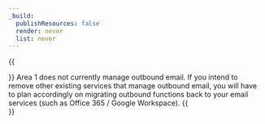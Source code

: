 ```yaml
---
_build:
  publishResources: false
  render: never
  list: never
---
```


{{<Aside type="note" header="Note">}}
Area 1 does not currently manage outbound email. If you intend to remove other existing services that manage outbound email, you will have to plan accordingly on migrating outbound functions back to your email services (such as Office 365 / Google Workspace).
{{</Aside>}} 